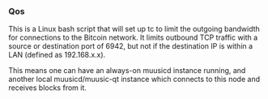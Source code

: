 ### Qos ###

This is a Linux bash script that will set up tc to limit the outgoing bandwidth for connections to the Bitcoin network. It limits outbound TCP traffic with a source or destination port of 6942, but not if the destination IP is within a LAN (defined as 192.168.x.x).

This means one can have an always-on muusicd instance running, and another local muusicd/muusic-qt instance which connects to this node and receives blocks from it.
